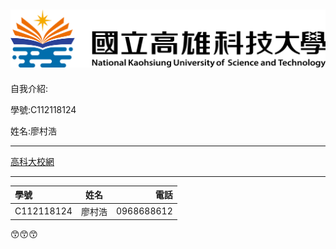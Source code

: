![nkust](https://github.com/Cunhao-0429/114-1a/blob/main/182513897.png)
---
自我介紹:

學號:C112118124

姓名:廖村浩

---
[高科大校網](http://www.nkust.edu.tw)

---
| 學號 | 姓名 | 電話 |
| :------------ |:------------:| -----:|
| C112118124         | 廖村浩         | 0968688612     |

😙😙😙
